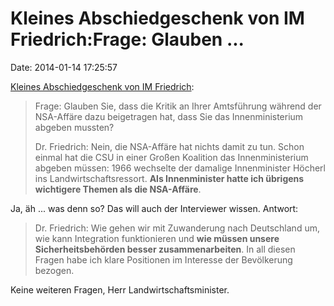 Kleines Abschiedgeschenk von IM Friedrich:Frage: Glauben \...
=============================================================

Date: 2014-01-14 17:25:57

[Kleines Abschiedgeschenk von IM
Friedrich](http://www.bmelv.de/SharedDocs/Interviews/2014/2014-01-13-FR-Merkur.html):

> Frage: Glauben Sie, dass die Kritik an Ihrer Amtsführung während der
> NSA-Affäre dazu beigetragen hat, dass Sie das Innenministerium abgeben
> mussten?
>
> Dr. Friedrich: Nein, die NSA-Affäre hat nichts damit zu tun. Schon
> einmal hat die CSU in einer Großen Koalition das Innenministerium
> abgeben müssen: 1966 wechselte der damalige Innenminister Höcherl ins
> Landwirtschaftsressort. **Als Innenminister hatte ich übrigens
> wichtigere Themen als die NSA-Affäre**.

Ja, äh \... was denn so? Das will auch der Interviewer wissen. Antwort:

> Dr. Friedrich: Wie gehen wir mit Zuwanderung nach Deutschland um, wie
> kann Integration funktionieren und **wie müssen unsere
> Sicherheitsbehörden besser zusammenarbeiten**. In all diesen Fragen
> habe ich klare Positionen im Interesse der Bevölkerung bezogen.

Keine weiteren Fragen, Herr Landwirtschaftsminister.
